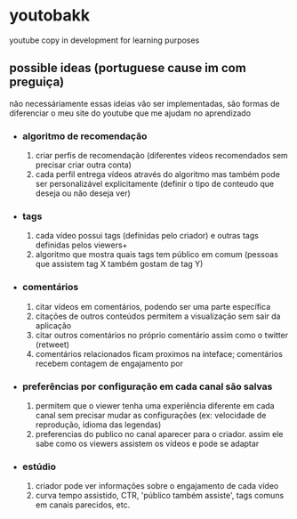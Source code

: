 # youtobakk
youtube copy in development for learning purposes


## possible ideas (portuguese cause im com preguiça)
não necessáriamente essas ideias vão ser implementadas, são formas de diferenciar o meu site do youtube que me ajudam no aprendizado
- ### algoritmo de recomendação
  1. criar perfis de recomendação (diferentes vídeos recomendados sem precisar criar outra conta)
  2. cada perfil entrega vídeos através do algoritmo mas também pode ser personalizável explicitamente (definir o tipo de conteudo que deseja ou não deseja ver)
- ### tags
  1. cada vídeo possui tags (definidas pelo criador) e outras tags definidas pelos viewers+
  2. algoritmo que mostra quais tags tem público em comum (pessoas que assistem tag X também gostam de tag Y)
- ### comentários
  1. citar vídeos em comentários, podendo ser uma parte específica
  2. citações de outros conteúdos permitem a visualização sem sair da aplicação
  3. citar outros comentários no próprio comentário assim como o twitter (retweet)
  4. comentários relacionados ficam proximos na inteface; comentários recebem contagem de engajamento por 
- ### preferências por configuração em cada canal são salvas
  1. permitem que o viewer tenha uma experiência diferente em cada canal sem precisar mudar as configurações (ex: velocidade de reprodução, idioma das legendas)
  2. preferencias do publico no canal aparecer para o criador. assim ele sabe como os viewers assistem os vídeos e pode se adaptar
- ### estúdio
  1. criador pode ver informações sobre o engajamento de cada vídeo
  2. curva tempo assistido, CTR, 'público também assiste', tags comuns em canais parecidos, etc.
